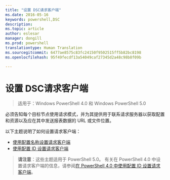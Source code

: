 ```yaml
---
title: "设置 DSC请求客户端"
ms.date: 2016-05-16
keywords: powershell,DSC
description: 
ms.topic: article
author: eslesar
manager: dongill
ms.prod: powershell
translationtype: Human Translation
ms.sourcegitcommit: 6477ae8575c83fc24150f9502515ff5b82bc8198
ms.openlocfilehash: 95f49fecdf13a54049caf27345d2a48c98b8f09b

---
```


# 设置 DSC请求客户端

> 适用于：Windows PowerShell 4.0 和 Windows PowerShell 5.0

必须告知每个目标节点使用请求模式，并为其提供用于联系请求服务器以获取配置和资源以及应在其中发送报表数据的 URL 或文件位置。


以下主题说明了如何设置请求客户端：

* [使用配置名称设置请求客户端](pullClientConfigNames.md)
* [使用配置 ID 设置请求客户端](pullClientConfigID.md)

> **请注意**：这些主题适用于 PowerShell 5.0。 有关在 PowerShell 4.0 中设置请求客户端的信息，请参阅[在 PowerShell 4.0 中使用配置 ID 设置请求客户端](pullClientConfigID4.md)。




<!--HONumber=Aug16_HO3-->


